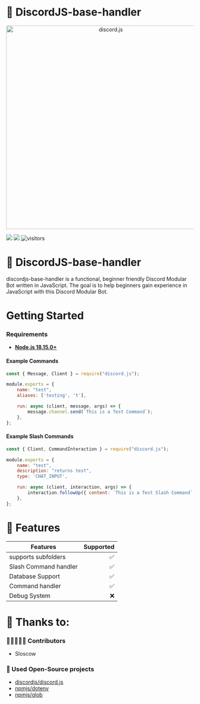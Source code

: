 # 💾 DiscordJS-base-handler

<div align="center">
    <a href="https://discord.js.org"><img src="https://discord.js.org/static/logo.svg" width="546" alt="discord.js" /></a>
</div>

![](https://img.shields.io/badge/Code-JavaScript-informational?style=flat&logo=javascript&logoColor=white&color=6aa6f8)
![](https://img.shields.io/badge/npm-v.18.15.0-informational?style=flat&logo=npm&logoColor=white&color=6aa6f8)
![visitors](https://visitor-badge.laobi.icu/badge?page_id=razetro.discordjs-base-handler)

# 💾 DiscordJS-base-handler
discordjs-base-handler is a functional, beginner friendly Discord Modular Bot written in JavaScript. The goal is to help beginners gain experience in JavaScript with this Discord Modular Bot.

# Getting Started
### Requirements
* [**Node.js 18.15.0+**](https://nodejs.org/en/)

#### Example Commands
```js
const { Message, Client } = require("discord.js");

module.exports = {
    name: "test",
    aliases: ['testing', 't'],

    run: async (client, message, args) => {
        message.channel.send(`This is a Test Command`);
    },
};
```

#### Example Slash Commands
```js
const { Client, CommandInteraction } = require("discord.js");

module.exports = {
    name: "test",
    description: "returns test",
    type: 'CHAT_INPUT',

    run: async (client, interaction, args) => {
        interaction.followUp({ content: `This is a Test Slash Command` });
    },
};
```

# 📑 Features
| Features        | Supported |
| ------------- | -----:|
| supports subfolders | ✅ |
| Slash Command handler | ✅ |
| Database Support | ✅ |
| Command handler | ✅ |
| Debug System | ❌ |

# 🙏 Thanks to:
### 🧑🏻‍🤝‍🧑🏻 Contributors
* Sloscow

### 🚧 Used Open-Source projects
* [discordjs/discord.js](https://github.com/discordjs/discord.js)
* [npmjs/dotenv](https://www.npmjs.com/package/dotenv)
* [npmjs/glob](https://www.npmjs.com/package/glob)
